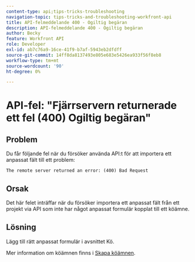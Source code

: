 ```yaml
---
content-type: api;tips-tricks-troubleshooting
navigation-topic: tips-tricks-and-troubleshooting-workfront-api
title: API-felmeddelande 400 - Ogiltig begäran
description: API-felmeddelande 400 - Ogiltig begäran
author: Becky
feature: Workfront API
role: Developer
exl-id: ab7c76a9-16ce-41f9-b7af-5943eb2dfdff
source-git-commit: 14ff8da8137493e805e683e5426ea933f56f8eb8
workflow-type: tm+mt
source-wordcount: '90'
ht-degree: 0%

---
```



# API-fel: &quot;Fjärrservern returnerade ett fel (400) Ogiltig begäran&quot;

## Problem

Du får följande fel när du försöker använda API:t för att importera ett anpassat fält till ett problem:

`The remote server returned an error: (400) Bad Request`

## Orsak

Det här felet inträffar när du försöker importera ett anpassat fält från ett projekt via API som inte har något anpassat formulär kopplat till ett köämne.

## Lösning

Lägg till rätt anpassat formulär i avsnittet Kö.

Mer information om köämnen finns i [Skapa köämnen](../../manage-work/requests/create-and-manage-request-queues/create-queue-topics.md).
